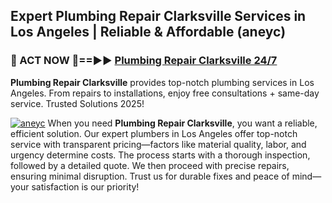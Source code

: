 ## Expert Plumbing Repair Clarksville Services in Los Angeles | Reliable & Affordable (aneyc)  

<h3>🚿 ACT NOW 🌟==►► <a href="https://tinyurl.com/2ne6vx2x" rel="nofollow">Plumbing Repair Clarksville 24/7</a></h3>

**Plumbing Repair Clarksville** provides top-notch plumbing services in Los Angeles. From repairs to installations, enjoy free consultations + same-day service. Trusted Solutions 2025!

[![aneyc](https://i.imgur.com/4PFF4AK.jpeg)](https://tinyurl.com/2ne6vx2x)
When you need **Plumbing Repair Clarksville**, you want a reliable, efficient solution. Our expert plumbers in Los Angeles offer top-notch service with transparent pricing—factors like material quality, labor, and urgency determine costs. The process starts with a thorough inspection, followed by a detailed quote. We then proceed with precise repairs, ensuring minimal disruption. Trust us for durable fixes and peace of mind—your satisfaction is our priority!